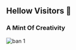 ## Hellow Visitors  👋
### A Mint Of Creativity
![ban 1](https://user-images.githubusercontent.com/90233494/146112644-f3f2524c-39c7-48bb-8466-2d8db3aca631.jpg)



<!--
**PiyumiMadubhashini/PiyumiMadubhashini** is a ✨ _special_ ✨ repository because its `README.md` (this file) appears on your GitHub profile.

Here are some ideas to get you started:

- 🔭 I’m currently working on ...
- 🌱 I’m currently learning ...
- 👯 I’m looking to collaborate on ...
- 🤔 I’m looking for help with ...
- 💬 Ask me about ...
- 📫 How to reach me: ...
- 😄 Pronouns: ...
- ⚡ Fun fact: ...
-->
